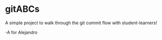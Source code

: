 # gitABCs
A simple project to walk through the git commit flow with student-learners!

-A for Alejandro

